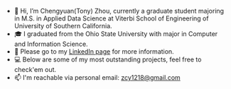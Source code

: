 - 👋 Hi, I’m Chengyuan(Tony) Zhou, currently a graduate student majoring in M.S. in Applied Data Science at Viterbi School of Engineering of University of Southern California. 
- 🎓 I graduated from the Ohio State University with major in Computer and Information Science.
- 👀 Please go to my [LinkedIn page](https://www.linkedin.com/in/chengyuan-tony-zhou-3559b4136/) for more information.
- 💻 Below are some of my most outstanding projects, feel free to check'em out.
- 📫 I'm reachable via personal email: zcy1218@gmail.com

<!---
artisan1218/artisan1218 is a ✨ special ✨ repository because its `README.md` (this file) appears on your GitHub profile.
You can click the Preview link to take a look at your changes.
--->
